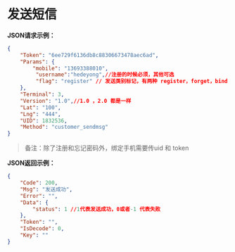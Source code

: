 # 发送短信
**JSON请求示例：**
```json
{
    "Token": "6ee729f6136db8c88306673478aec6ad",
    "Params": {
        "mobile": "13693388010",
         "username":"hedeyong",//注册的时候必须，其他可选
         "flag": "register" // 发送类别标记，有两种 register，forget，bind
    },
    "Terminal": 3,
    "Version": "1.0",//1.0 ，2.0 都是一样
    "Lat": "100",
    "Lng": "444",
    "UID": 1832536,
    "Method": "customer_sendmsg"
}
```

> 备注：除了注册和忘记密码外，绑定手机需要传uid 和 token  

**JSON返回示例：**  
```json
{
    "Code": 200,
    "Msg": "发送成功",
    "Error": "",
    "Data": {
        "status": 1 //1代表发送成功，0或者-1 代表失败
    },
    "Token": "",
    "IsDecode": 0,
    "Key": ""
}
```